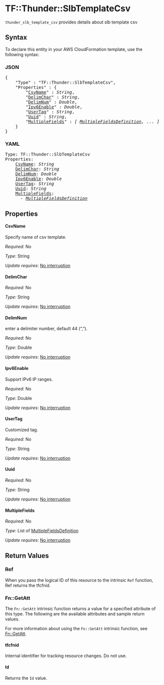 # TF::Thunder::SlbTemplateCsv

`thunder_slb_template_csv` provides details about slb template csv

## Syntax

To declare this entity in your AWS CloudFormation template, use the following syntax:

### JSON

<pre>
{
    "Type" : "TF::Thunder::SlbTemplateCsv",
    "Properties" : {
        "<a href="#csvname" title="CsvName">CsvName</a>" : <i>String</i>,
        "<a href="#delimchar" title="DelimChar">DelimChar</a>" : <i>String</i>,
        "<a href="#delimnum" title="DelimNum">DelimNum</a>" : <i>Double</i>,
        "<a href="#ipv6enable" title="Ipv6Enable">Ipv6Enable</a>" : <i>Double</i>,
        "<a href="#usertag" title="UserTag">UserTag</a>" : <i>String</i>,
        "<a href="#uuid" title="Uuid">Uuid</a>" : <i>String</i>,
        "<a href="#multiplefields" title="MultipleFields">MultipleFields</a>" : <i>[ <a href="multiplefieldsdefinition.md">MultipleFieldsDefinition</a>, ... ]</i>
    }
}
</pre>

### YAML

<pre>
Type: TF::Thunder::SlbTemplateCsv
Properties:
    <a href="#csvname" title="CsvName">CsvName</a>: <i>String</i>
    <a href="#delimchar" title="DelimChar">DelimChar</a>: <i>String</i>
    <a href="#delimnum" title="DelimNum">DelimNum</a>: <i>Double</i>
    <a href="#ipv6enable" title="Ipv6Enable">Ipv6Enable</a>: <i>Double</i>
    <a href="#usertag" title="UserTag">UserTag</a>: <i>String</i>
    <a href="#uuid" title="Uuid">Uuid</a>: <i>String</i>
    <a href="#multiplefields" title="MultipleFields">MultipleFields</a>: <i>
      - <a href="multiplefieldsdefinition.md">MultipleFieldsDefinition</a></i>
</pre>

## Properties

#### CsvName

Specify name of csv template.

_Required_: No

_Type_: String

_Update requires_: [No interruption](https://docs.aws.amazon.com/AWSCloudFormation/latest/UserGuide/using-cfn-updating-stacks-update-behaviors.html#update-no-interrupt)

#### DelimChar

_Required_: No

_Type_: String

_Update requires_: [No interruption](https://docs.aws.amazon.com/AWSCloudFormation/latest/UserGuide/using-cfn-updating-stacks-update-behaviors.html#update-no-interrupt)

#### DelimNum

enter a delimiter number, default 44 (“,”).

_Required_: No

_Type_: Double

_Update requires_: [No interruption](https://docs.aws.amazon.com/AWSCloudFormation/latest/UserGuide/using-cfn-updating-stacks-update-behaviors.html#update-no-interrupt)

#### Ipv6Enable

Support IPv6 IP ranges.

_Required_: No

_Type_: Double

_Update requires_: [No interruption](https://docs.aws.amazon.com/AWSCloudFormation/latest/UserGuide/using-cfn-updating-stacks-update-behaviors.html#update-no-interrupt)

#### UserTag

Customized tag.

_Required_: No

_Type_: String

_Update requires_: [No interruption](https://docs.aws.amazon.com/AWSCloudFormation/latest/UserGuide/using-cfn-updating-stacks-update-behaviors.html#update-no-interrupt)

#### Uuid

_Required_: No

_Type_: String

_Update requires_: [No interruption](https://docs.aws.amazon.com/AWSCloudFormation/latest/UserGuide/using-cfn-updating-stacks-update-behaviors.html#update-no-interrupt)

#### MultipleFields

_Required_: No

_Type_: List of <a href="multiplefieldsdefinition.md">MultipleFieldsDefinition</a>

_Update requires_: [No interruption](https://docs.aws.amazon.com/AWSCloudFormation/latest/UserGuide/using-cfn-updating-stacks-update-behaviors.html#update-no-interrupt)

## Return Values

### Ref

When you pass the logical ID of this resource to the intrinsic `Ref` function, Ref returns the tfcfnid.

### Fn::GetAtt

The `Fn::GetAtt` intrinsic function returns a value for a specified attribute of this type. The following are the available attributes and sample return values.

For more information about using the `Fn::GetAtt` intrinsic function, see [Fn::GetAtt](https://docs.aws.amazon.com/AWSCloudFormation/latest/UserGuide/intrinsic-function-reference-getatt.html).

#### tfcfnid

Internal identifier for tracking resource changes. Do not use.

#### Id

Returns the <code>Id</code> value.

